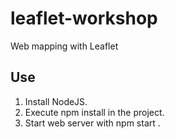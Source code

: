 # leaflet-workshop
Web mapping with Leaflet

## Use
1. Install NodeJS.
2. Execute npm install in the project.
3. Start web server with npm start .
